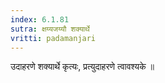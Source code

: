 ```yaml
---
index: 6.1.81
sutra: क्षय्यजय्यौ शक्यार्थे
vritti: padamanjari
---
```


 उदाहरणे शक्यार्थे कृत्यः, प्रत्युदाहरणे त्वावश्यके ॥